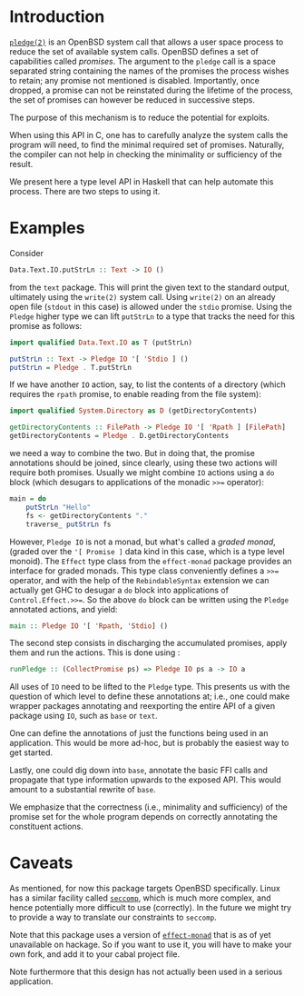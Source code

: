 # Introduction #

[`pledge(2)`](https://man.openbsd.org/pledge.2) is an OpenBSD system
call that allows a user space process to reduce the set of available
system calls. OpenBSD defines a set of capabilities called
_promises_. The argument to the `pledge` call is a space separated
string containing the names of the promises the process wishes to
retain; any promise not mentioned is disabled. Importantly, once
dropped, a promise can not be reinstated during the lifetime of the
process, the set of promises can however be reduced in successive
steps.

The purpose of this mechanism is to reduce the potential for exploits.

When using this API in C, one has to carefully analyze the system
calls the program will need, to find the minimal required set of
promises. Naturally, the compiler can not help in checking the
minimality or sufficiency of the result.

We present here a type level API in Haskell that can help automate
this process. There are two steps to using it.

# Examples #

Consider

```haskell
Data.Text.IO.putStrLn :: Text -> IO ()
```

from the `text` package. This will print the given text to the
standard output, ultimately using the `write(2)` system call. Using
`write(2)` on an already open file (`stdout` in this case) is allowed
under the `stdio` promise. Using the `Pledge` higher type we can lift
`putStrLn` to a type that tracks the need for this promise as follows:

```haskell
import qualified Data.Text.IO as T (putStrLn)

putStrLn :: Text -> Pledge IO '[ 'Stdio ] ()
putStrLn = Pledge . T.putStrLn
```

If we have another `IO` action, say, to list the contents of a
directory (which requires the `rpath` promise, to enable reading from
the file system):

```haskell
import qualified System.Directory as D (getDirectoryContents)

getDirectoryContents :: FilePath -> Pledge IO '[ 'Rpath ] [FilePath]
getDirectoryContents = Pledge . D.getDirectoryContents

```

we need a way to combine the two. But in doing that, the promise
annotations should be joined, since clearly, using these two actions
will require both promises. Usually we might combine `IO` actions
using a `do` block (which desugars to applications of the monadic
`>>=` operator):

```haskell
main = do
	putStrLn "Hello"
	fs <- getDirectoryContents "."
	traverse_ putStrLn fs
```

However, `Pledge IO` is not a monad, but what's called a _graded
monad_, (graded over the `'[ Promise ]` data kind in this case, which
is a type level monoid). The `Effect` type class from the
`effect-monad` package provides an interface for graded monads. This
type class conveniently defines a `>>=` operator, and with the help of
the `RebindableSyntax` extension we can actually get GHC to desugar a
`do` block into applications of `Control.Effect.>>=`. So the above
`do` block can be written using the `Pledge` annotated actions, and
yield:

```haskell
main :: Pledge IO '[ 'Rpath, 'Stdio] ()
```

The second step consists in discharging the accumulated promises,
apply them and run the actions. This is done using :

```haskell
runPledge :: (CollectPromise ps) => Pledge IO ps a -> IO a
```

All uses of `IO` need to be lifted to the `Pledge` type. This presents
us with the question of which level to define these annotations at;
i.e., one could make wrapper packages annotating and reexporting the
entire API of a given package using `IO`, such as `base` or `text`.

One can define the annotations of just the functions being used in an
application. This would be more ad-hoc, but is probably the easiest
way to get started.

Lastly, one could dig down into `base`, annotate the basic FFI calls
and propagate that type information upwards to the exposed API. This
would amount to a substantial rewrite of `base`.

We emphasize that the correctness (i.e., minimality and sufficiency)
of the promise set for the whole program depends on correctly
annotating the constituent actions.

# Caveats #

As mentioned, for now this package targets OpenBSD specifically. Linux
has a similar facility called
[`seccomp`](https://www.man7.org/linux/man-pages//man2/seccomp.2.html),
which is much more complex, and hence potentially more difficult to
use (correctly). In the future we might try to provide a way to
translate our constraints to `seccomp`.

Note that this package uses a version of
[`effect-monad`](https://github.com/dorchard/effect-monad) that is as
of yet unavailable on hackage. So if you want to use it, you will have
to make your own fork, and add it to your cabal project file.

Note furthermore that this design has not actually been used in a
serious application.
